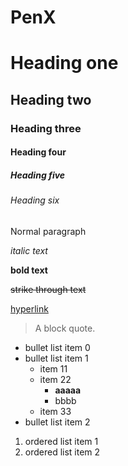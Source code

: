 # PenX

# Heading one

## Heading two

### Heading three

#### Heading four

##### Heading five

###### Heading six

Normal paragraph

_italic text_

**bold text**

~~strike through text~~

[hyperlink](https://jackhanford.com)

> A block quote.

- bullet list item 0
- bullet list item 1
  - item 11
  - item 22
    - **aaaaa**
    - bbbb
  - item 33
- bullet list item 2

1. ordered list item 1
1. ordered list item 2
